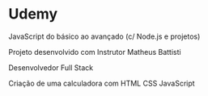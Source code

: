 # Udemy
 JavaScript do básico ao avançado (c/ Node.js e projetos)

 Projeto desenvolvido com Instrutor Matheus Battisti

 Desenvolvedor Full Stack 

 Criação de uma calculadora com HTML CSS JavaScript 
 
